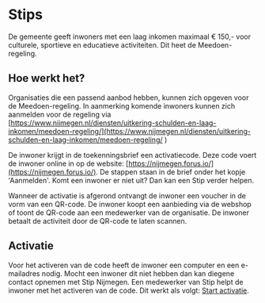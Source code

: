 # Stips

De gemeente geeft inwoners met een laag inkomen maximaal € 150,- voor culturele, sportieve en educatieve activiteiten. Dit heet de Meedoen-regeling.

## Hoe werkt het?
Organisaties die een passend aanbod hebben, kunnen zich opgeven voor de Meedoen-regeling. In aanmerking komende inwoners kunnen zich aanmelden voor de regeling via [https://www.nijmegen.nl/diensten/uitkering-schulden-en-laag-inkomen/meedoen-regeling/](https://www.nijmegen.nl/diensten/uitkering-schulden-en-laag-inkomen/meedoen-regeling/ ) 

De inwoner krijgt in de toekenningsbrief een activatiecode. Deze code voert de inwoner online in op de website: [https://nijmegen.forus.io/](https://nijmegen.forus.io/). De stappen staan in de brief onder het kopje 'Aanmelden'. Komt een inwoner er niet uit? Dan kan een Stip verder helpen.

Wanneer de activatie is afgerond ontvangt de inwoner een voucher in de vorm van een QR-code.
De inwoner koopt een aanbieding via de webshop of toont de QR-code aan een medewerker van de organisatie. De inwoner betaalt de activiteit door de QR-code te laten scannen.


## Activatie
Voor het activeren van de code heeft de inwoner een computer en een e-mailadres nodig. Mocht een inwoner dit niet hebben dan kan diegene contact opnemen met Stip Nijmegen. Een medewerker van Stip helpt de inwoner met het activeren van de code. Dit werkt als volgt: [Start activatie](https://help.forus.io/nijmegen/stips/activatie/).
